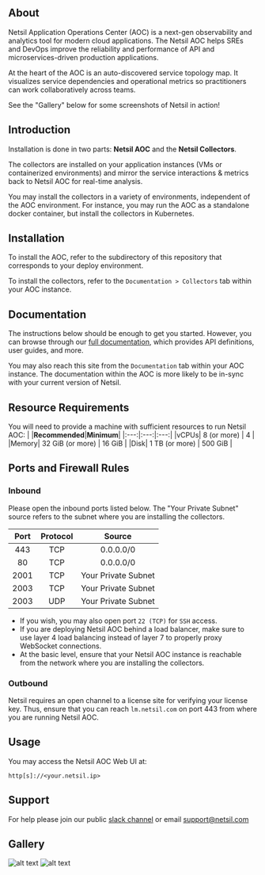## About
Netsil Application Operations Center (AOC) is a next-gen observability and analytics tool for modern cloud applications. The Netsil AOC helps SREs and DevOps improve the reliability and performance of API and microservices-driven production applications.

At the heart of the AOC is an auto-discovered service topology map. It visualizes service dependencies and operational metrics so practitioners can work collaboratively across teams.

See the "Gallery" below for some screenshots of Netsil in action!

## Introduction
Installation is done in two parts: **Netsil AOC** and the **Netsil Collectors**.

The collectors are installed on your application instances (VMs or containerized environments) and mirror the service interactions & metrics back to Netsil AOC for real-time analysis.

You may install the collectors in a variety of environments, independent of the AOC environment. For instance, you may run the AOC as a standalone docker container, but install the collectors in Kubernetes.

## Installation
To install the AOC, refer to the subdirectory of this repository that corresponds to your deploy environment.

To install the collectors, refer to the `Documentation > Collectors` tab within your AOC instance.

## Documentation
The instructions below should be enough to get you started. However, you can browse through our [full documentation](https://netsil.github.io/docs), which provides API definitions, user guides, and more. 

You may also reach this site from the `Documentation` tab within your AOC instance. The documentation within the AOC is more likely to be in-sync with your current version of Netsil.

## Resource Requirements
You will need to provide a machine with sufficient resources to run Netsil AOC:
|  |**Recommended**|**Minimum**|
|:---:|:---:|:---:|
|vCPUs| 8 (or more) | 4 |
|Memory| 32 GiB (or more) | 16 GiB |
|Disk| 1 TB (or more) | 500 GiB |

## Ports and Firewall Rules
### Inbound
Please open the inbound ports listed below. The "Your Private Subnet" source refers to the subnet where you are installing the collectors.

| **Port** | **Protocol** | **Source** |
|:--------:|:------------:|:----------:|
| 443      | TCP          | 0.0.0.0/0     |
| 80       | TCP          | 0.0.0.0/0     |
| 2001     | TCP          | Your Private Subnet |
| 2003     | TCP          | Your Private Subnet |
| 2003     | UDP          | Your Private Subnet |

- If you wish, you may also open port `22 (TCP)` for `SSH` access.
- If you are deploying Netsil AOC behind a load balancer, make sure to use layer 4 load balancing instead of layer 7 to properly proxy WebSocket connections.
- At the basic level, ensure that your Netsil AOC instance is reachable from the network where you are installing the collectors.

### Outbound
Netsil requires an open channel to a license site for verifying your license key.
Thus, ensure that you can reach `lm.netsil.com` on port 443 from where you are running Netsil AOC.

## Usage
You may access the Netsil AOC Web UI at:
```
http[s]://<your.netsil.ip>
```
## Support
For help please join our public [slack channel](http://slack.netsil.com) or email support@netsil.com

## Gallery
![alt text](https://s3.amazonaws.com/docs.netsil.com/screenshots/default-map.png "Netsil Topology Main")
![alt text](https://s3.amazonaws.com/docs.netsil.com/screenshots/kube.png "Netsil Topology Kube Namespaces")
